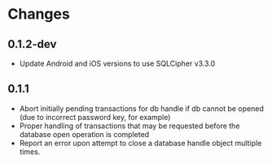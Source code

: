 # Changes

## 0.1.2-dev

- Update Android and iOS versions to use SQLCipher v3.3.0

## 0.1.1

- Abort initially pending transactions for db handle if db cannot be opened (due to incorrect password key, for example)
- Proper handling of transactions that may be requested before the database open operation is completed
- Report an error upon attempt to close a database handle object multiple times.

